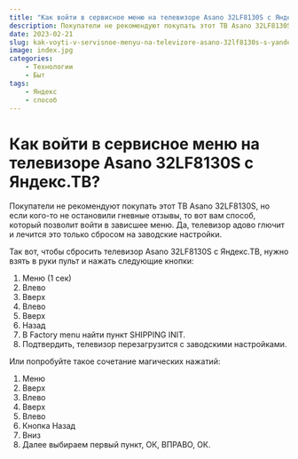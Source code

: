 ```yaml
---
title: "Как войти в сервисное меню на телевизоре Asano 32LF8130S с Яндекс.ТВ?"
description: Покупатели не рекомендуют покупать этот ТВ Asano 32LF8130S, но если кого-то не остановили гневные отзывы, то вот вам способ, который позволит войти в зависшее меню.
date: 2023-02-21
slug: kak-voyti-v-servisnoe-menyu-na-televizore-asano-32lf8130s-s-yandeks-tv
image: index.jpg
categories:
    - Технологии
    - Быт
tags:
    - Яндекс
    - способ
---
```


# Как войти в сервисное меню на телевизоре Asano 32LF8130S с Яндекс.ТВ?

Покупатели не рекомендуют покупать этот ТВ Asano 32LF8130S, но если кого-то не остановили гневные отзывы, то вот вам способ, который позволит войти в зависшее меню. Да, телевизор адово глючит и лечится это только сбросом на заводские настройки.

Так вот, чтобы сбросить телевизор Asano 32LF8130S с Яндекс.ТВ, нужно взять в руки пульт и нажать следующие кнопки:

1. Меню (1 сек)
2. Влево
3. Вверх
4. Влево
5. Вверх
6. Назад
7. В Factory menu найти пункт SHIPPING INIT.
8. Подтвердить, телевизор перезагрузится с заводскими настройками.

Или попробуйте такое сочетание магических нажатий:

1. Меню
2. Вверх
3. Влево
4. Вверх
5. Влево
6. Кнопка Назад
7. Вниз
8. Далее выбираем первый пункт, ОК, ВПРАВО, ОК.